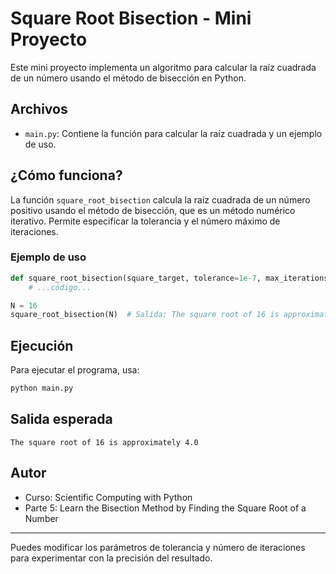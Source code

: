 # Square Root Bisection - Mini Proyecto

Este mini proyecto implementa un algoritmo para calcular la raíz cuadrada de un número usando el método de bisección en Python.

## Archivos
- `main.py`: Contiene la función para calcular la raíz cuadrada y un ejemplo de uso.

## ¿Cómo funciona?
La función `square_root_bisection` calcula la raíz cuadrada de un número positivo usando el método de bisección, que es un método numérico iterativo. Permite especificar la tolerancia y el número máximo de iteraciones.

### Ejemplo de uso
```python
def square_root_bisection(square_target, tolerance=1e-7, max_iterations=100):
    # ...código...

N = 16
square_root_bisection(N)  # Salida: The square root of 16 is approximately 4.0
```

## Ejecución
Para ejecutar el programa, usa:

```bash
python main.py
```

## Salida esperada
```
The square root of 16 is approximately 4.0
```

## Autor
- Curso: Scientific Computing with Python
- Parte 5: Learn the Bisection Method by Finding the Square Root of a Number

---
Puedes modificar los parámetros de tolerancia y número de iteraciones para experimentar con la precisión del resultado.
